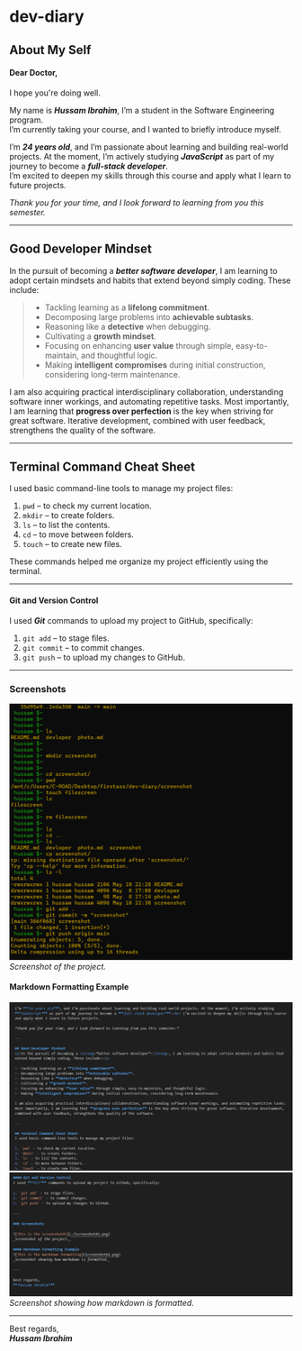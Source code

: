 # dev-diary

## About My Self
#### Dear Doctor,  
I hope you're doing well.

My name is ***Hussam Ibrahim***, I’m a student in the Software Engineering program.<br> I’m currently taking your course, and I wanted to briefly introduce myself.

I’m ***24 years old***, and I’m passionate about learning and building real-world projects. At the moment, I’m actively studying ***JavaScript*** as part of my journey to become a ***full-stack developer***.<br> I’m excited to deepen my skills through this course and apply what I learn to future projects.

*Thank you for your time, and I look forward to learning from you this semester.*

---

## Good Developer Mindset
In the pursuit of becoming a ***better software developer***, I am learning to adopt certain mindsets and habits that extend beyond simply coding. These include:

>- Tackling learning as a **lifelong commitment**.
>- Decomposing large problems into **achievable subtasks**.
>- Reasoning like a **detective** when debugging.
>- Cultivating a **growth mindset**.
>- Focusing on enhancing **user value** through simple, easy-to-maintain, and thoughtful logic.
>- Making **intelligent compromises** during initial construction, considering long-term maintenance.

I am also acquiring practical interdisciplinary collaboration, understanding software inner workings, and automating repetitive tasks. Most importantly, I am learning that **progress over perfection** is the key when striving for great software. Iterative development, combined with user feedback, strengthens the quality of the software.

---

## Terminal Command Cheat Sheet
I used basic command-line tools to manage my project files:

1. `pwd` – to check my current location.
2. `mkdir` – to create folders.
3. `ls` – to list the contents.
4. `cd` – to move between folders.
5. `touch` – to create new files.

These commands helped me organize my project efficiently using the terminal.

---

#### Git and Version Control
I used ***Git*** commands to upload my project to GitHub, specifically:

1. `git add` – to stage files.
2. `git commit` – to commit changes.
3. `git push` – to upload my changes to GitHub.

---

### Screenshots

![This is the screenshot01](./Screenshot01.png)  
_Screenshot of the project._

#### Markdown Formatting Example
![This is the markdown formatting](Screenshot02.png)  
![This is the markdown formatting](Screenshot03.png)  
*Screenshot showing how markdown is formatted.*

---

Best regards,  
***Hussam Ibrahim***
